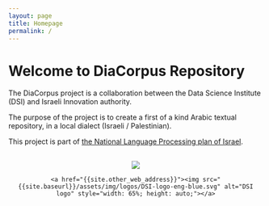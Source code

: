 ```yaml
---
layout: page
title: Homepage
permalink: /
---
```


# Welcome to DiaCorpus Repository

The DiaCorpus project is a collaboration between the Data Science Institute (DSI) and Israeli Innovation authority. 

The purpose of the project is to create a first of a kind Arabic textual repository, in a local dialect (Israeli / Palestinian).

This project is part of [the National Language Processing plan of Israel](https://ar.nationalplanil.ai/).


<div style="text-align:center; margin-top:30px; margin-bottom:20px;">
    <a href="https://innovationisrael.org.il/"><img src="{{site.baseurl}}/assets/img/logos/800px-Israel-Innovation-Authority-logo.png" /></a>
    <!--
    <a href="https://www.runi.ac.il/en/research-institutes/business/dsi/"><img src="{{site.baseurl}}/assets/img/logos/800px-DSI-logo-eng-blue.png" /></a>
    <a href="{{site.other_web_address}}">{% include DSI-logo-eng-blue.svg %}</a>
    -->
    
    <a href="{{site.other_web_address}}"><img src="{{site.baseurl}}/assets/img/logos/DSI-logo-eng-blue.svg" alt="DSI logo" style="width: 65%; height: auto;"></a>
</div>